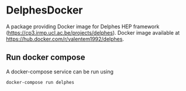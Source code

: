 # DelphesDocker

A package providing Docker image for Delphes HEP framework (https://cp3.irmp.ucl.ac.be/projects/delphes).
Docker image available at https://hub.docker.com/r/valentem1992/delphes.

## Run docker compose
A docker-compose service can be run using
```
docker-compose run delphes
```
